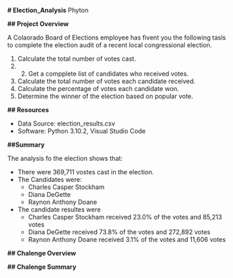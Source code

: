 **# Election_Analysis**
Phyton

**## Project Overview**

A Colaorado Board of Elections employee has fivent you the following tasls to complete the election audit of a recent local congressional election.

1. Calculate the total number of votes cast.
2. 2. Get a compplete list of candidates who received votes.
3. Calculate the total number of votes each candidate received.
4. Calculate the percentage of votes each candidate won.
5. Determine the winner of the election based on popular vote.

**## Resources**
- Data Source: election_results.csv
- Software: Python 3.10.2, Visual Studio Code

**##Summary**

The analysis fo the election shows that:
- There were 369,711 vostes cast in the election.
- The Candidates were:
  - Charles Casper Stockham
  - Diana DeGette
  - Raynon Anthony Doane
- The candidate resultes were
  - Charles Casper Stockham received 23.0% of the votes and 85,213 votes
  - Diana DeGette received 73.8% of the votes and 272,892 votes
  - Raynon Anthony Doane received 3.1% of the votes and 11,606 votes

**## Chalenge Overview**

**## Chalenge Summary**
